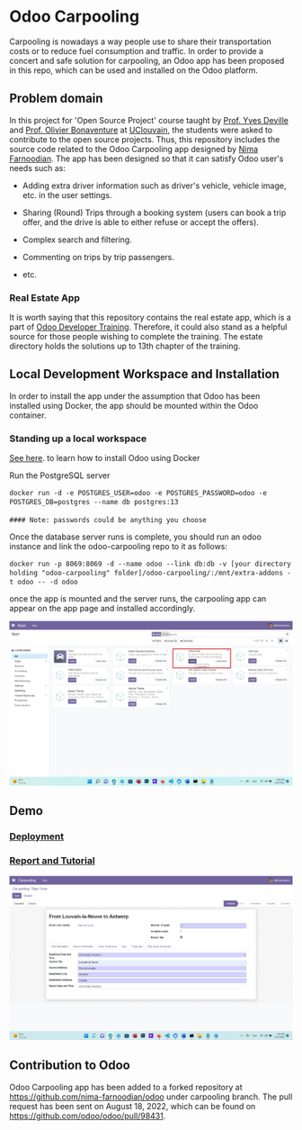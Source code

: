# Odoo Carpooling

Carpooling is nowadays a way people use to share their transportation costs or to reduce fuel consumption and traffic. In order to provide a concert and safe solution for carpooling, an Odoo app has been proposed in this repo, which can be used and installed on the Odoo platform. 

## Problem domain

In this project for 'Open Source Project' course taught by [Prof. Yves Deville](https://scholar.google.com/citations?user=tbGV6OAAAAAJ&hl=en) and [Prof. Olivier Bonaventure](https://scholar.google.com/citations?user=82Qy2m4AAAAJ&hl=en)
at [UClouvain](https://uclouvain.be), the students were asked to contribute to the open source projects. Thus, this repository includes the source code related to the Odoo Carpooling app designed by [Nima Farnoodian](mailto:nima.farnoodian@student.uclouvain.be). The app has been designed so that it can satisfy Odoo user's needs such as:

- Adding extra driver information such as driver's vehicle, vehicle image, etc. in the user settings.

- Sharing (Round) Trips through a booking system (users can book a trip offer, and the drive is able to either refuse or accept the offers).

- Complex search and filtering.

- Commenting on trips by trip passengers.

- etc. 

### Real Estate App

It is worth saying that this repository contains the real estate app, which is a part of [Odoo Developer Training](https://www.odoo.com/documentation/15.0/developer.html). Therefore, it could also stand as a helpful source for those people wishing to complete the training. The estate directory holds the solutions up to 13th chapter of the training.

## Local Development Workspace and Installation

In order to install the app under the assumption that Odoo has been installed using Docker, the app should be
mounted within the Odoo container.

### Standing up a local workspace

[See here](https://hub.docker.com/_/odoo/). to learn how to install Odoo using Docker

Run the PostgreSQL server
```
docker run -d -e POSTGRES_USER=odoo -e POSTGRES_PASSWORD=odoo -e POSTGRES_DB=postgres --name db postgres:13

#### Note: passwords could be anything you choose
```
Once the database server runs is complete, you should run an odoo instance and link the odoo-carpooling repo to it as follows:
```
docker run -p 8069:8069 -d --name odoo --link db:db -v [your directory holding "odoo-carpooling" folder]/odoo-carpooling/:/mnt/extra-addons -t odoo -- -d odoo
```
once the app is mounted and the server runs, the carpooling app can appear on the app page and installed accordingly.

![App Image](./files/installation.png)

## Demo
### [Deployment](https://youtu.be/xO2AnVVy-A4)

### [Report and Tutorial](./files/Open_source_project-Report.pdf) 

![App Image](./files/example_image.png)

## Contribution to Odoo

Odoo Carpooling app has been added to a forked repository at https://github.com/nima-farnoodian/odoo under carpooling branch. The pull request has been sent on August 18, 2022, which can be found on https://github.com/odoo/odoo/pull/98431.
